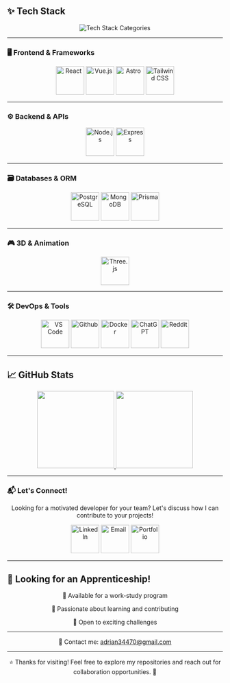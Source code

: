 ## ✨ Tech Stack

<div align="center">
  <img src="https://readme-typing-svg.demolab.com?font=Fira+Code&size=30&duration=2000&pause=800&color=F7B731&center=true&vCenter=true&width=800&repeat=true&lines=Frontend+%7C+Backend+%7C+Databases+%7C+3D+%7C+Tools" alt="Tech Stack Categories" />
</div>

---

### 🖥️ Frontend & Frameworks
<div align="center">
  <a href="https://reactjs.org/"><img src="http://www.image-heberg.fr/files/17477427563377377182.png" width="66" alt="React" /></a>
  <a href="https://vuejs.org/"><img src="http://www.image-heberg.fr/files/17477428203095551459.png" width="66" alt="Vue.js" /></a>
  <a href="https://astro.build/"><img src="http://www.image-heberg.fr/files/17477428683275647821.png" width="66" alt="Astro" /></a>
  <a href="https://tailwindcss.com/"><img src="http://www.image-heberg.fr/files/17477429092818001650.png" width="66" alt="Tailwind CSS" /></a>
</div>

---

### ⚙️ Backend & APIs
<div align="center">
  <a href="https://nodejs.org/"><img src="http://www.image-heberg.fr/files/1747742978813725633.png" width="66" alt="Node.js" /></a>
  <a href="https://expressjs.com/"><img src="http://www.image-heberg.fr/files/17477429953518088379.png" width="66" alt="Express" /></a>
</div>

---

### 🗃️ Databases & ORM
<div align="center">
  <a href="https://www.postgresql.org/"><img src="http://www.image-heberg.fr/files/17477444703112288170.png" width="66" alt="PostgreSQL" /></a>
  <a href="https://www.mongodb.com/"><img src="http://www.image-heberg.fr/files/17477444981445582964.png" width="66" alt="MongoDB" /></a>
  <a href="https://www.prisma.io/"><img src="http://www.image-heberg.fr/files/17477446591937434430.png" width="66" alt="Prisma" /></a>
</div>

---

### 🎮 3D & Animation
<div align="center">
  <a href="https://threejs.org/"><img src="http://www.image-heberg.fr/files/17477447272539662852.png" width="66" alt="Three.js" /></a>
</div>

---

### 🛠️ DevOps & Tools
<div align="center">
  <a href="https://code.visualstudio.com/"><img src="http://www.image-heberg.fr/files/1747743079993188133.png" width="66" alt="VS Code" /></a>
  <a href="https://www.github.com/"><img src="http://www.image-heberg.fr/files/17477431441111676110.png" width="66" alt="Github" /></a>
  <a href="https://www.docker.com/"><img src="http://www.image-heberg.fr/files/17477431031357597547.png" width="66" alt="Docker" /></a>
  <a href="https://www.chatgpt.com/"><img src="http://www.image-heberg.fr/files/17477458872942620867.png" width="66" alt="ChatGPT" /></a>
  <a href="https://www.reddit.com/"><img src="http://www.image-heberg.fr/files/1747745988276555299.png" width="66" alt="Reddit" /></a>
</div>

---

## 📈 GitHub Stats
<div align="center">
  <a href="#">
    <img height="180em" src="https://github-readme-stats.vercel.app/api?username=Addey34&theme=great-gatsby&show_icons=true" />
  </a>
  <a href="#">
    <img height="180em" src="https://github-readme-stats.vercel.app/api/top-langs/?username=Addey34&theme=great-gatsby&layout=compact&exclude_repo=README.md&langs_count=6&card_width=350" />
  </a>
</div>

---

### 📬 Let's Connect!
<p align="center">
  Looking for a motivated developer for your team? Let's discuss how I can contribute to your projects!
</p>

<div align="center">
  <a href="https://www.linkedin.com/in/adrianguichard/"><img src="http://www.image-heberg.fr/files/17477433122997929382.png" width="66" alt="LinkedIn" /></a>
  <a href="mailto:adrian34470@gmail.com"><img src="http://www.image-heberg.fr/files/17477433311520144312.png" width="66" alt="Email" /></a>
  <a href="https://adrianguichard.com"><img src="http://www.image-heberg.fr/files/17477433502902743753.png" width="66" alt="Portfolio" /></a>
</div>

---

## 🎯 Looking for an Apprenticeship!
<div align="center">
  <p>🔹 Available for a work-study program</p>
  <p>🔹 Passionate about learning and contributing</p>
  <p>🔹 Open to exciting challenges</p>
</div>

---

<p align="center">
  📩 Contact me: <a href="mailto:adrian34470@gmail.com">adrian34470@gmail.com</a>
</p>

---

<p align="center">
  ⭐ Thanks for visiting! Feel free to explore my repositories and reach out for collaboration opportunities. 🚀
</p>
